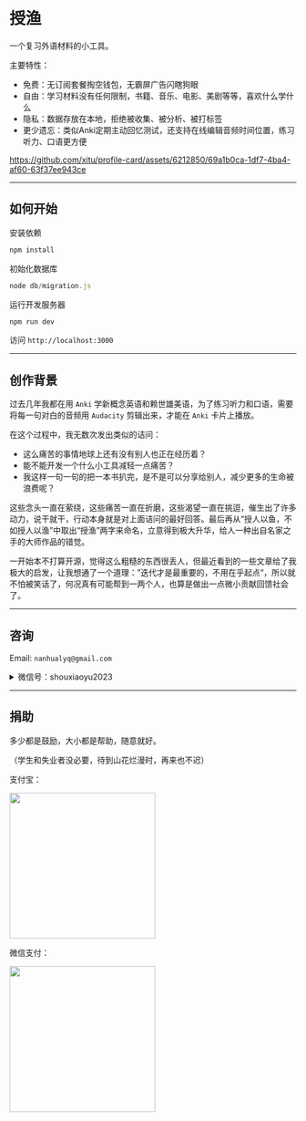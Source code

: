 # 授渔

一个复习外语材料的小工具。

主要特性：
- 免费：无订阅套餐掏空钱包，无霸屏广告闪瞎狗眼
- 自由：学习材料没有任何限制，书籍、音乐、电影、美剧等等，喜欢什么学什么
- 隐私：数据存放在本地，拒绝被收集、被分析、被打标签
- 更少遗忘：类似Anki定期主动回忆测试，还支持在线编辑音频时间位置，练习听力、口语更方便

<!-- demo video -->
https://github.com/xitu/profile-card/assets/6212850/69a1b0ca-1df7-4ba4-af60-63f37ee943ce

---
## 如何开始

安装依赖
```js
npm install
```

初始化数据库
```js
node db/migration.js
```

运行开发服务器
```js
npm run dev
```

访问 `http://localhost:3000`

---
## 创作背景
过去几年我都在用 `Anki` 学新概念英语和赖世雄美语，为了练习听力和口语，需要将每一句对白的音频用 `Audacity` 剪辑出来，才能在 `Anki` 卡片上播放。

在这个过程中，我无数次发出类似的诘问：
- 这么痛苦的事情地球上还有没有别人也正在经历着？
- 能不能开发一个什么小工具减轻一点痛苦？
- 我这样一句一句的把一本书扒完，是不是可以分享给别人，减少更多的生命被浪费呢？

这些念头一直在萦绕，这些痛苦一直在折磨，这些渴望一直在挑逗，催生出了许多动力，说干就干，行动本身就是对上面诘问的最好回答。最后再从“授人以鱼，不如授人以渔”中取出“授渔”两字来命名，立意得到极大升华，给人一种出自名家之手的大师作品的错觉。

一开始本不打算开源，觉得这么粗糙的东西很丢人，但最近看到的一些文章给了我极大的启发，让我想通了一个道理：”迭代才是最重要的，不用在乎起点“，所以就不怕被笑话了，何况真有可能帮到一两个人，也算是做出一点微小贡献回馈社会了。

---
## 咨询
Email: `nanhualyq@gmail.com`
<details>
<summary>微信号：shouxiaoyu2023</summary>
<img width="256" src="https://github-production-user-asset-6210df.s3.amazonaws.com/6212850/256467999-89fe3722-ee40-4898-aaaa-f16574ac4a9d.png"/>
</details>

---
## 捐助

多少都是鼓励，大小都是帮助，随意就好。

（学生和失业者没必要，待到山花烂漫时，再来也不迟）

支付宝：

<img width="256" src="https://github-production-user-asset-6210df.s3.amazonaws.com/6212850/256462604-152a3217-5ff9-4a26-999f-0d5c20b1087a.jpg"/>


微信支付：

<img width="256" src="https://github-production-user-asset-6210df.s3.amazonaws.com/6212850/256462827-27030ec3-edae-447f-87ac-6590b685f644.jpg"/>

